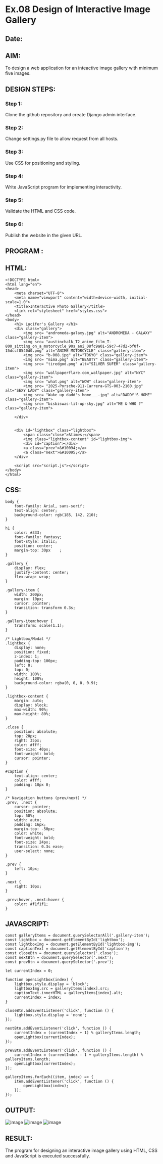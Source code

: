 # Ex.08 Design of Interactive Image Gallery
## Date:

## AIM:
To design a web application for an inteactive image gallery with minimum five images.

## DESIGN STEPS:

### Step 1:
Clone the github repository and create Django admin interface.

### Step 2:
Change settings.py file to allow request from all hosts.

### Step 3:
Use CSS for positioning and styling.

### Step 4:
Write JavaScript program for implementing interactivity.

### Step 5:
Validate the HTML and CSS code.

### Step 6:
Publish the website in the given URL.

## PROGRAM :
## HTML:
```
<!DOCTYPE html>
<html lang="en">
<head>
    <meta charset="UTF-8">
    <meta name="viewport" content="width=device-width, initial-scale=1.0">
    <title>Interactive Photo Gallery</title>
    <link rel="stylesheet" href="styles.css">
</head>
<body>
    <h1> Lucifer's Gallery </h1>
    <div class="gallery">
        <img src= "andromeda-galaxy.jpg" alt="ANDROMEDA - GALAXY" class="gallery-item">
        <img src= "austinchalk_T2_anime_film_T-800_sitting_on_a_motorcycle_90s_ani_08fc9a01-59c7-47d2-bf0f-15dccf8540d0.png" alt="ANIME MOTORCYCLE" class="gallery-item">
        <img src= "b-008.jpg" alt="TOKYO" class="gallery-item">
        <img src= "mima.png" alt="BEAUTY" class="gallery-item">
        <img src= "tiredgod.png" alt="SILVER SUFER" class="gallery-item">
        <img src= "wallpaperflare.com_wallpaper.jpg" alt="NYC" class="gallery-item">
        <img src= "what.png" alt="WOW" class="gallery-item">
        <img src= "2025-Porsche-911-Carrera-GTS-003-2160.jpg" alt="SEXY LADY" class="gallery-item">
        <img src= "Wake up dadd's home___.jpg" alt="DADDY'S HOME" class="gallery-item">
        <img src= "bisbiswas-lit-up-sky.jpg" alt="ME & WHO ?" class="gallery-item">
        
    </div>

    
    <div id="lightbox" class="lightbox">
        <span class="close">&times;</span>
        <img class="lightbox-content" id="lightbox-img">
        <div id="caption"></div>
        <a class="prev">&#10094;</a>
        <a class="next">&#10095;</a>
    </div>

    <script src="script.js"></script>
</body>
</html>
```
## CSS:
```
body {
    font-family: Arial, sans-serif;
    text-align: center;
    background-color: rgb(185, 142, 210);
}

h1 {
    color: #333;
    font-family: fantasy;
    font-style: italic;
    position: center;
    margin-top: 30px    ;
}

.gallery {
    display: flex;
    justify-content: center;
    flex-wrap: wrap;
}

.gallery-item {
    width: 200px;
    margin: 10px;
    cursor: pointer;
    transition: transform 0.3s;
}

.gallery-item:hover {
    transform: scale(1.1);
}

/* Lightbox/Modal */
.lightbox {
    display: none;
    position: fixed;
    z-index: 1;
    padding-top: 100px;
    left: 0;
    top: 0;
    width: 100%;
    height: 100%;
    background-color: rgba(0, 0, 0, 0.9);
}

.lightbox-content {
    margin: auto;
    display: block;
    max-width: 90%;
    max-height: 80%;
}

.close {
    position: absolute;
    top: 20px;
    right: 35px;
    color: #fff;
    font-size: 40px;
    font-weight: bold;
    cursor: pointer;
}

#caption {
    text-align: center;
    color: #fff;
    padding: 10px 0;
}

/* Navigation buttons (prev/next) */
.prev, .next {
    cursor: pointer;
    position: absolute;
    top: 50%;
    width: auto;
    padding: 16px;
    margin-top: -50px;
    color: white;
    font-weight: bold;
    font-size: 24px;
    transition: 0.3s ease;
    user-select: none;
}

.prev {
    left: 10px;
}

.next {
    right: 10px;
}

.prev:hover, .next:hover {
    color: #f1f1f1;
}
```
## JAVASCRIPT:
```
const galleryItems = document.querySelectorAll('.gallery-item');
const lightbox = document.getElementById('lightbox');
const lightboxImg = document.getElementById('lightbox-img');
const captionText = document.getElementById('caption');
const closeBtn = document.querySelector('.close');
const nextBtn = document.querySelector('.next');
const prevBtn = document.querySelector('.prev');

let currentIndex = 0;

function openLightbox(index) {
    lightbox.style.display = 'block';
    lightboxImg.src = galleryItems[index].src;
    captionText.innerHTML = galleryItems[index].alt;
    currentIndex = index;
}

closeBtn.addEventListener('click', function () {
    lightbox.style.display = 'none';
});

nextBtn.addEventListener('click', function () {
    currentIndex = (currentIndex + 1) % galleryItems.length; 
    openLightbox(currentIndex);
});

prevBtn.addEventListener('click', function () {
    currentIndex = (currentIndex - 1 + galleryItems.length) % galleryItems.length; 
    openLightbox(currentIndex);
});

galleryItems.forEach((item, index) => {
    item.addEventListener('click', function () {
        openLightbox(index);
    });
});
```
## OUTPUT:
![image](https://github.com/user-attachments/assets/07a07805-a92f-4cc6-98df-dfa0e6db7a34)
![image](https://github.com/user-attachments/assets/b2963706-ef73-4d44-8a25-0d7486b3d5d8)
![image](https://github.com/user-attachments/assets/b6f77efa-5600-4307-a723-58bdd6948f1b)

## RESULT:
The program for designing an interactive image gallery using HTML, CSS and JavaScript is executed successfully.
